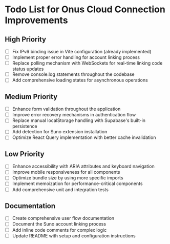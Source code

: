 # Todo List for Onus Cloud Connection Improvements

## High Priority
- [ ] Fix IPv6 binding issue in Vite configuration (already implemented)
- [ ] Implement proper error handling for account linking process
- [ ] Replace polling mechanism with WebSockets for real-time linking code status updates
- [ ] Remove console.log statements throughout the codebase
- [ ] Add comprehensive loading states for asynchronous operations

## Medium Priority
- [ ] Enhance form validation throughout the application
- [ ] Improve error recovery mechanisms in authentication flow
- [ ] Replace manual localStorage handling with Supabase's built-in persistence
- [ ] Add detection for Suno extension installation
- [ ] Optimize React Query implementation with better cache invalidation

## Low Priority
- [ ] Enhance accessibility with ARIA attributes and keyboard navigation
- [ ] Improve mobile responsiveness for all components
- [ ] Optimize bundle size by using more specific imports
- [ ] Implement memoization for performance-critical components
- [ ] Add comprehensive unit and integration tests

## Documentation
- [ ] Create comprehensive user flow documentation
- [ ] Document the Suno account linking process
- [ ] Add inline code comments for complex logic
- [ ] Update README with setup and configuration instructions
